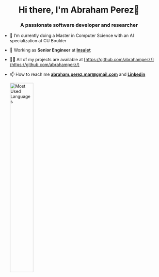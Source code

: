 <h1 align="center">Hi there, I'm Abraham Perez👋</h1>
<h3 align="center">A passionate software developer and researcher</h3>

- 🌱 I’m currently doing a Master in Computer Science with an AI specialization at CU Boulder
  
- 📄 Working as **Senior Engineer** at **[Insulet](https://www.insulet.com/)**

- 👨‍💻 All of my projects are available at [https://github.com/abrahamperz/](https://github.com/abrahamperz/)

- 📫 How to reach me **abraham.perez.mar@gmail.com** and **[Linkedin](https://github.com/abrahamperz/)**

  <img 
  src="https://github-readme-stats.vercel.app/api/top-langs/?username=abrahamperz&layout=compact&hide=jupyter%20notebook&langs_count=8" 
  alt="Most Used Languages" 
  width="40%" />




